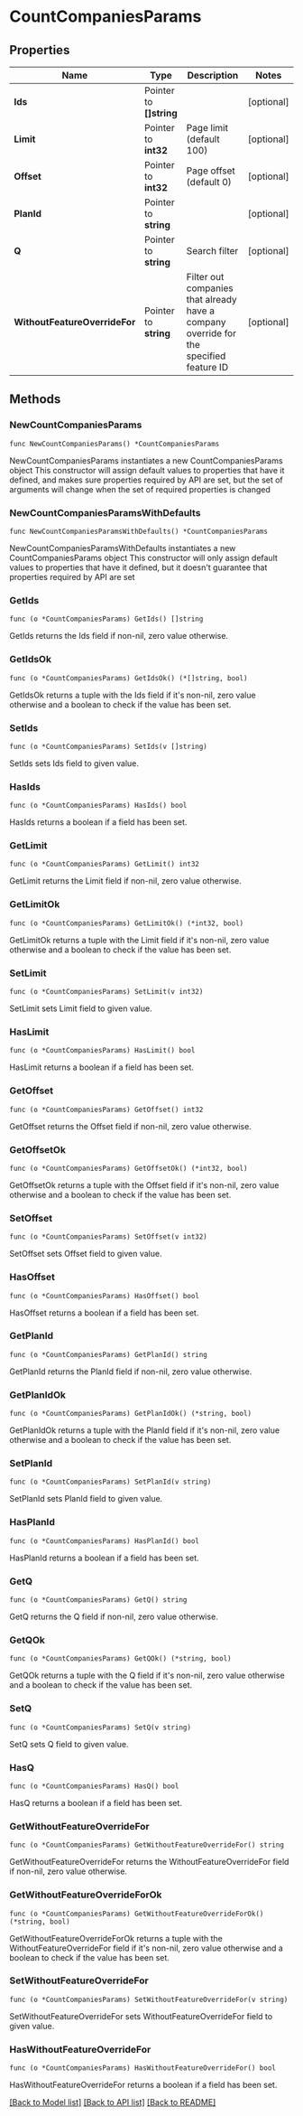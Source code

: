 # CountCompaniesParams

## Properties

Name | Type | Description | Notes
------------ | ------------- | ------------- | -------------
**Ids** | Pointer to **[]string** |  | [optional] 
**Limit** | Pointer to **int32** | Page limit (default 100) | [optional] 
**Offset** | Pointer to **int32** | Page offset (default 0) | [optional] 
**PlanId** | Pointer to **string** |  | [optional] 
**Q** | Pointer to **string** | Search filter | [optional] 
**WithoutFeatureOverrideFor** | Pointer to **string** | Filter out companies that already have a company override for the specified feature ID | [optional] 

## Methods

### NewCountCompaniesParams

`func NewCountCompaniesParams() *CountCompaniesParams`

NewCountCompaniesParams instantiates a new CountCompaniesParams object
This constructor will assign default values to properties that have it defined,
and makes sure properties required by API are set, but the set of arguments
will change when the set of required properties is changed

### NewCountCompaniesParamsWithDefaults

`func NewCountCompaniesParamsWithDefaults() *CountCompaniesParams`

NewCountCompaniesParamsWithDefaults instantiates a new CountCompaniesParams object
This constructor will only assign default values to properties that have it defined,
but it doesn't guarantee that properties required by API are set

### GetIds

`func (o *CountCompaniesParams) GetIds() []string`

GetIds returns the Ids field if non-nil, zero value otherwise.

### GetIdsOk

`func (o *CountCompaniesParams) GetIdsOk() (*[]string, bool)`

GetIdsOk returns a tuple with the Ids field if it's non-nil, zero value otherwise
and a boolean to check if the value has been set.

### SetIds

`func (o *CountCompaniesParams) SetIds(v []string)`

SetIds sets Ids field to given value.

### HasIds

`func (o *CountCompaniesParams) HasIds() bool`

HasIds returns a boolean if a field has been set.

### GetLimit

`func (o *CountCompaniesParams) GetLimit() int32`

GetLimit returns the Limit field if non-nil, zero value otherwise.

### GetLimitOk

`func (o *CountCompaniesParams) GetLimitOk() (*int32, bool)`

GetLimitOk returns a tuple with the Limit field if it's non-nil, zero value otherwise
and a boolean to check if the value has been set.

### SetLimit

`func (o *CountCompaniesParams) SetLimit(v int32)`

SetLimit sets Limit field to given value.

### HasLimit

`func (o *CountCompaniesParams) HasLimit() bool`

HasLimit returns a boolean if a field has been set.

### GetOffset

`func (o *CountCompaniesParams) GetOffset() int32`

GetOffset returns the Offset field if non-nil, zero value otherwise.

### GetOffsetOk

`func (o *CountCompaniesParams) GetOffsetOk() (*int32, bool)`

GetOffsetOk returns a tuple with the Offset field if it's non-nil, zero value otherwise
and a boolean to check if the value has been set.

### SetOffset

`func (o *CountCompaniesParams) SetOffset(v int32)`

SetOffset sets Offset field to given value.

### HasOffset

`func (o *CountCompaniesParams) HasOffset() bool`

HasOffset returns a boolean if a field has been set.

### GetPlanId

`func (o *CountCompaniesParams) GetPlanId() string`

GetPlanId returns the PlanId field if non-nil, zero value otherwise.

### GetPlanIdOk

`func (o *CountCompaniesParams) GetPlanIdOk() (*string, bool)`

GetPlanIdOk returns a tuple with the PlanId field if it's non-nil, zero value otherwise
and a boolean to check if the value has been set.

### SetPlanId

`func (o *CountCompaniesParams) SetPlanId(v string)`

SetPlanId sets PlanId field to given value.

### HasPlanId

`func (o *CountCompaniesParams) HasPlanId() bool`

HasPlanId returns a boolean if a field has been set.

### GetQ

`func (o *CountCompaniesParams) GetQ() string`

GetQ returns the Q field if non-nil, zero value otherwise.

### GetQOk

`func (o *CountCompaniesParams) GetQOk() (*string, bool)`

GetQOk returns a tuple with the Q field if it's non-nil, zero value otherwise
and a boolean to check if the value has been set.

### SetQ

`func (o *CountCompaniesParams) SetQ(v string)`

SetQ sets Q field to given value.

### HasQ

`func (o *CountCompaniesParams) HasQ() bool`

HasQ returns a boolean if a field has been set.

### GetWithoutFeatureOverrideFor

`func (o *CountCompaniesParams) GetWithoutFeatureOverrideFor() string`

GetWithoutFeatureOverrideFor returns the WithoutFeatureOverrideFor field if non-nil, zero value otherwise.

### GetWithoutFeatureOverrideForOk

`func (o *CountCompaniesParams) GetWithoutFeatureOverrideForOk() (*string, bool)`

GetWithoutFeatureOverrideForOk returns a tuple with the WithoutFeatureOverrideFor field if it's non-nil, zero value otherwise
and a boolean to check if the value has been set.

### SetWithoutFeatureOverrideFor

`func (o *CountCompaniesParams) SetWithoutFeatureOverrideFor(v string)`

SetWithoutFeatureOverrideFor sets WithoutFeatureOverrideFor field to given value.

### HasWithoutFeatureOverrideFor

`func (o *CountCompaniesParams) HasWithoutFeatureOverrideFor() bool`

HasWithoutFeatureOverrideFor returns a boolean if a field has been set.


[[Back to Model list]](../README.md#documentation-for-models) [[Back to API list]](../README.md#documentation-for-api-endpoints) [[Back to README]](../README.md)


